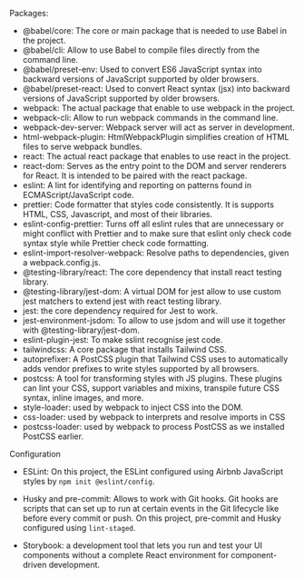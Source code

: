 Packages:

- @babel/core: The core or main package that is needed to use Babel in the project.
- @babel/cli: Allow to use Babel to compile files directly from the command line.
- @babel/preset-env: Used to convert ES6 JavaScript syntax into backward versions of JavaScript supported by older browsers.
- @babel/preset-react: Used to convert React syntax (jsx) into backward versions of JavaScript supported by older browsers.
- webpack: The actual package that enable to use webpack in the project.
- webpack-cli: Allow to run webpack commands in the command line.
- webpack-dev-server: Webpack server will act as server in development.
- html-webpack-plugin: HtmlWebpackPlugin simplifies creation of HTML files to serve webpack bundles.
- react: The actual react package that enables to use react in the project.
- react-dom: Serves as the entry point to the DOM and server renderers for React. It is intended to be paired with the react package.
- eslint: A lint for identifying and reporting on patterns found in ECMAScript/JavaScript code.
- prettier: Code formatter that styles code consistently. It is supports HTML, CSS, Javascript, and most of their libraries.
- eslint-config-prettier: Turns off all eslint rules that are unnecessary or might conflict with Prettier and to make sure that eslint only check code syntax style while Prettier check code formatting.
- eslint-import-resolver-webpack: Resolve paths to dependencies, given a webpack.config.js.
- @testing-library/react: The core dependency that install react testing library.
- @testing-library/jest-dom: A virtual DOM for jest allow to use custom jest matchers to extend jest with react testing library.
- jest: the core dependency required for Jest to work.
- jest-environment-jsdom: To allow to use jsdom and will use it together with @testing-library/jest-dom.
- eslint-plugin-jest: To make sslint recognise jest code.
- tailwindcss: A core package that installs Tailwind CSS.
- autoprefixer: A PostCSS plugin that Tailwind CSS uses to automatically adds vendor prefixes to write styles supported by all browsers.
- postcss: A tool for transforming styles with JS plugins. These plugins can lint your CSS, support variables and mixins, transpile future CSS syntax, inline images, and more.
- style-loader: used by webpack to inject CSS into the DOM.
- css-loader: used by webpack to interprets and resolve imports in CSS
- postcss-loader: used by webpack to process PostCSS as we installed PostCSS earlier.

Configuration

- ESLint: On this project, the ESLint configured using Airbnb JavaScript styles by `npm init @eslint/config`.

- Husky and pre-commit: Allows to work with Git hooks. Git hooks are scripts that can set up to run at certain events in the Git lifecycle like before every commit or push. On this project, pre-commit and Husky configured using `lint-staged`.

- Storybook: a development tool that lets you run and test your UI components without a complete React environment for component-driven development.
